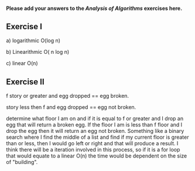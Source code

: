 #### Please add your answers to the ***Analysis of  Algorithms*** exercises here.

## Exercise I

a) logarithmic O(log n)


b) Linearithmic O( n log n)


c) linear O(n)

## Exercise II


f story or greater and egg dropped == egg broken.

story less then f and egg dropped == egg not broken.

determine what floor I am on and if it is equal to f or greater and I drop an egg that will return a broken egg. If the floor I am is less than f floor and I drop the egg then it will return an egg not broken. Something like a binary search where I find the middle of a list and find if my current floor is greater than or less, then I would go left or right and that will produce a result. I think there will be a iteration involved in this process, so if it is a for loop that would equate to a linear O(n) the time would be dependent on the size of "building".

